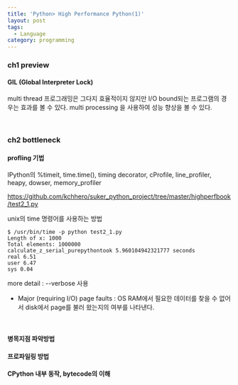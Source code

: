 ```yaml
---
title: 'Python> High Performance Python(1)'
layout: post
tags:
  - Language
category: programming
---
```

### ch1 preview

#### GIL (Global Interpreter Lock)
multi thread 프로그래밍은 그다지 효율적이지 않지만 I/O bound되는 프로그램의 경우는 효과를 볼 수 있다.
multi processing 을 사용하여 성능 향상을 볼 수 있다.

<br>

### ch2 bottleneck

#### profling 기법
IPython의 %timeit, time.time(), timing decorator, cProfile, line_profiler, heapy, dowser, memory_profiler

https://github.com/kchhero/suker_python_project/tree/master/highperfbook/test2_1.py

unix의 time 명령어를 사용하는 방법
```
$ /usr/bin/time -p python test2_1.py
Length of x: 1000
Total elements: 1000000
calculate_z_serial_purepythontook 5.960104942321777 seconds
real 6.51
user 6.47
sys 0.04
```
more detail : --verbose 사용
* Major (requiring I/O) page faults : OS RAM에서 필요한 데이터를 찾을 수 없어서 disk에서 page를 불러 왔는지의 여부를 나타낸다.

<br>

#### 병목지점 파악방법
#### 프로파일링 방법
#### CPython 내부 동작, bytecode의 이해